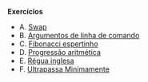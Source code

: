 **Exercícios**
- A. [Swap](https://moj.naquadah.com.br/contests/rysh2alistaeda120241/swap.pdf)
- B. [Argumentos de linha de comando](https://moj.naquadah.com.br/contests/rysh2alistaeda120241/argc_argv.pdf)
- C. [Fibonacci espertinho](https://moj.naquadah.com.br/contests/rysh2alistaeda120241/fibonacci-memoizacao.pdf)
- D. [Progressão aritmética](https://moj.naquadah.com.br/contests/rysh2alistaeda120241/pa-recursivo.pdf)
- E. [Régua inglesa](https://moj.naquadah.com.br/contests/rysh2alistaeda120241/regua-inglesa.pdf)
- F. [Ultrapassa Minimamente](https://moj.naquadah.com.br/contests/rysh2alistaeda120241/ultrapassaminimamente.pdf)

